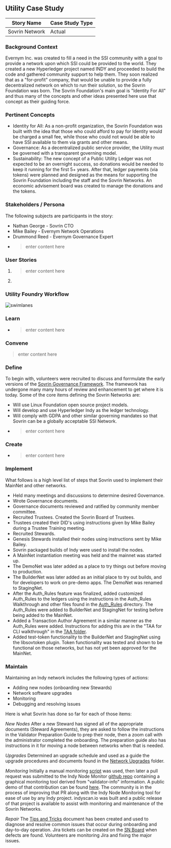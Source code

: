 ## Utility Case Study

| Story Name | Case Study Type |
| --- | --- |
| Sovrin Network | Actual|

### Background Context
Evernym Inc. was created to fill a need in the SSI community with a goal to provide a network upon which SSI could be provided to the world. They created a new Hyperledger project named INDY and proceeded to build the code and gathered community support to help them. They soon realized that as a "for-profit" company, that would be unable to provide a fully decentralized network on which to run their solution, so the Sovrin Foundation was born.
The Sovrin Foundation's main goal is "Identity For All" and thus many of the concepts and other ideas presented here use that concept as their guiding force.

### Pertinent Concepts
* Identity for All: As a non-profit organization, the Sovrin Foundation was built with the idea that those who could afford to pay for Identity would be charged a small fee, while those who could not would be able to have SSI available to them via grants and other means.
* Governance: As a decentralized public service provider, the Utility must be governed with a transparent governing model.
* Sustainability: The new concept of a Public Utility Ledger was not expected to be an overnight success, so donations would be needed to keep it running for the first 5+ years. After that, ledger payments (via tokens) were planned and designed as the means for supporting the Sovrin Foundation including the staff and the Sovrin Networks. An economic advisement board was created to manage the donations and the tokens.
 
### Stakeholders / Persona
The following subjects are participants in the story:

* Nathan George - Sovrin CTO
* Mike Bailey - Evernym Network Operations
* Drummond Reed - Evernym Governance Expert
* >enter content here

### User Stories
1. >enter content here
2. 

### Utility Foundry Workflow

![swimlanes](../img/workflow-swimlanes.png)

### Learn
* >enter content here

### Convene
>enter content here

### Define
To begin with, volunteers were recruited to discuss and forrmulate the early versions of the [Sovrin Governance Framework](https://sovrin.org/library/sovrin-governance-framework/). The framework has undergone many many hours of review and enhancement to get where it is today. Some of the core items defining the Sovrin Networks are: 
* Will use Linux Foundation open source project models.
* Will develop and use Hyperledger Indy as the ledger technology.
* Will comply with GDPA and other similar governing mandates so that Sovrin can be a globally acceptable SSI Network.
* >enter content here

### Create
* >enter content here

### Implement
What follows is a high level list of steps that Sovrin used to implement their MainNet and other networks. 
* Held many meetings and discussions to determine desired Governance.
* Wrote Governance documents.
* Governance documents reviewed and ratified by community member committee.
* Recruited Trustees. Created the Sovrin Board of Trustees.
* Trustees created their DID's using instructions given by Mike Bailey during a Trustee Training meeting.
* Recruited Stewards.
* Genesis Stewards installed their nodes using instructions sent by Mike Bailey.
* Sovrin packaged builds of Indy were used to install the nodes.
* A MainNet instantiation meeting was held and the mainnet was started up.
* The DemoNet was later added as a place to try things out before moving to production.
* The BuilderNet was later added as an initial place to try out builds, and for developers to work on pre-demo apps. The DemoNet was renamed to StagingNet.
* After the Auth_Rules feature was finalized, added customized Auth_Rules to the ledgers using the instructions in the Auth_Rules Walkthrough and other files found in the [Auth_Rules](https://drive.google.com/drive/folders/1xtZxSHhZ584B6NtASdfQEcoai9w6CyhN?usp=sharing) directory. The Auth_Rules were added to BuilderNet and StagingNet for testing before being added to the MainNet.
* Added a Transaction Author Agreement in a similar manner as the Auth_Rules were added. Instructions for adding this are in the "TAA for CLI walkthrough" in the [TAA folder](https://drive.google.com/drive/folders/1rPxNgn12_Pv2U7EzV1FYqzbpI867NYE1?usp=sharing).
* Added test-token functionality to the BuilderNet and StagingNet using the libsovtoken plugin. Token functionality was tested and shown to be functional on those networks, but has not yet been approved for the MainNet.

### Maintain
Maintaining an Indy network includes the following types of actions:
* Adding new nodes (onboarding new Stewards)
* Network software upgrades
* Monitoring
* Debugging and resolving issues

Here is what Sovrin has done so far for each of those items:

*New Nodes*
After a new Steward has signed all of the appropriate documents (Steward Agreements), they are asked to follow the instructions in the Validator Preparation Guide to prep their node, then a zoom call with the administrator completed the onboarding. The preparation guide also has instructions in it for moving a node between networks when that is needed.
 
*Upgrades*
Determined an upgrade schedule and used as a guide the upgrade procedures and documents found in the [Network Upgrades](https://drive.google.com/drive/folders/1vsOuN_kkcdwDjsDMuEIEedz7fGDh0aTE?usp=sharing) folder.

*Monitoring*
Initially a manual monitoring [script](https://github.com/sovrin-foundation/community-tools/blob/master/monitornodes.py) was used, then later a pull request was submitted to the Indy Node Monitor [github repo](https://github.com/hyperledger/indy-node-monitor) containing a graphical monitoring tool derived from "validator-info" information. A public demo of that contribution can be found [here](https://indymonitor.indiciotech.io). The community is in the process of improving that PR along with the Indy Node Monitoring tool for ease of use by any Indy project.
indyscan.io was built and a public release of that project is available to assist with monitoring and maintenance of the Sovrin Networks.

*Repair*
The [Tips and Tricks](https://docs.google.com/document/d/1YRoviyrF1FXmnHbZlfoqxRohiuXzzZGtJNEK6FtdWTA) document has been created and used to diagnose and resolve common issues that occur during onboarding and day-to-day operation. Jira tickets can be created on the [SN Board](https://sovrin.atlassian.net/secure/RapidBoard.jspa?rapidView=9&useStoredSettings=true) when defects are found. Volunteers are monitoring Jira and fixing the major issues.
